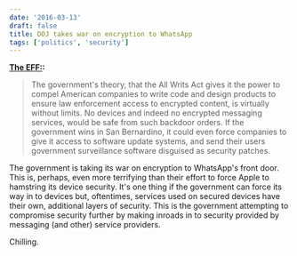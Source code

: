 ```yaml
---
date: '2016-03-13'
draft: false
title: DOJ takes war on encryption to WhatsApp
tags: ['politics', 'security']
---
```


**[The EFF:](https://www.eff.org/deeplinks/2016/03/next-front-new-crypto-wars-whatsapp):**

> The government's theory, that the All Writs Act gives it the power to compel American companies to write code and design products to ensure law enforcement access to encrypted content, is virtually without limits. No devices and indeed no encrypted messaging services, would be safe from such backdoor orders. If the government wins in San Bernardino, it could even force companies to give it access to software update systems, and send their users government surveillance software disguised as security patches.<!-- excerpt -->

The government is taking its war on encryption to WhatsApp's front door. This is, perhaps, even more terrifying than their effort to force Apple to hamstring its device security. It's one thing if the government can force its way in to devices but, oftentimes, services used on secured devices have their own, additional layers of security. This is the government attempting to compromise security further by making inroads in to security provided by messaging (and other) service providers.

Chilling.
